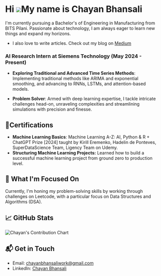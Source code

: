 Hi ![](https://user-images.githubusercontent.com/18350557/176309783-0785949b-9127-417c-8b55-ab5a4333674e.gif)My name is Chayan Bhansali
=======================================================================================================================================
I'm currently pursuing a Bachelor's of Engineering in Manufacturing from BITS Pilani. Passionate about technology, I am always eager to learn new things and expand my horizons.
* I also love to write articles. Check out my blog on [Medium](https://medium.com/@bhansalichayan)



### AI Research Intern at Siemens Technology (May 2024 - Present)

* **Exploring Traditional and Advanced Time Series Methods**: Implementing traditional methods like ARIMA and exponential smoothing, and advancing to RNNs, LSTMs, and attention-based models.

* **Problem Solver**: Armed with deep learning expertise, I tackle intricate challenges head-on, unraveling complexities and streamlining simulations with precision and finesse.

## 📝Certifications

* **Machine Learning Basics**: Machine Learning A-Z: AI, Python & R + ChatGPT Prize [2024] taught by Kirill Eremenko, Hadelin de Ponteves, SuperDataScience Team, Ligency Team on Udemy. 
* **Structuring Machine Learning Projects:** Learned how to build a successful machine learning project from ground zero to production level.


## 📘 What I'm Focused On

Currently, I'm honing my problem-solving skills by working through challenges on Leetcode, with a particular focus on Data Structures and Algorithms (DSA).

## 📈 GitHub Stats

![Chayan's Contribution Chart](https://ghchart.rshah.org/ChayanBhansali)

## 📬 Get in Touch

- Email: [chayanbhansaliwork@gmail.com](mailto:chayanbhansaliwork@gmail.com)
- LinkedIn: [Chayan Bhansali](www.linkedin.com/in/cbhansali)
